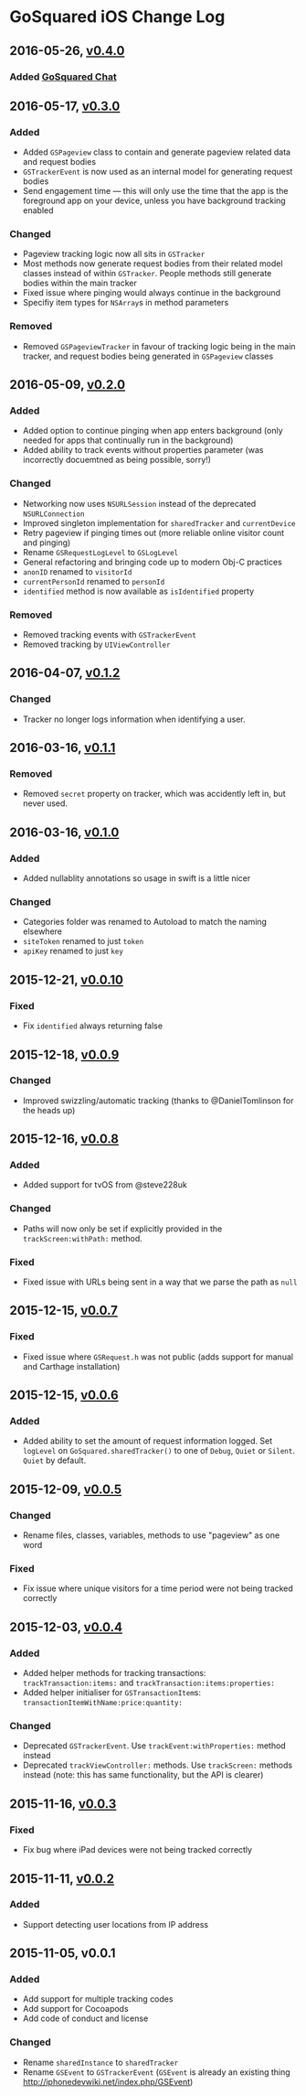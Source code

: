 # GoSquared iOS Change Log

## 2016-05-26, [v0.4.0]

### Added [GoSquared Chat](https://www.gosquared.com/software/chat/)

## 2016-05-17, [v0.3.0]

### Added

- Added `GSPageview` class to contain and generate pageview related data and request bodies
- `GSTrackerEvent` is now used as an internal model for generating request bodies
- Send engagement time — this will only use the time that the app is the foreground app on your device, unless you have background tracking enabled

### Changed

- Pageview tracking logic now all sits in `GSTracker`
- Most methods now generate request bodies from their related model classes instead of within `GSTracker`. People methods still generate bodies within the main tracker
- Fixed issue where pinging would always continue in the background
- Specifiy item types for `NSArray`s in method parameters

### Removed

- Removed `GSPageviewTracker` in favour of tracking logic being in the main tracker, and request bodies being generated in `GSPageview` classes


## 2016-05-09, [v0.2.0]

### Added

- Added option to continue pinging when app enters background (only needed for apps that continually run in the background)
- Added ability to track events without properties parameter (was incorrectly docuemtned as being possible, sorry!)

### Changed

- Networking now uses `NSURLSession` instead of the deprecated `NSURLConnection`
- Improved singleton implementation for `sharedTracker` and `currentDevice`
- Retry pageview if pinging times out (more reliable online visitor count and pinging)
- Rename `GSRequestLogLevel` to `GSLogLevel`
- General refactoring and bringing code up to modern Obj-C practices
- `anonID` renamed to `visitorId`
- `currentPersonId` renamed to `personId`
- `identified` method is now available as `isIdentified` property

### Removed

- Removed tracking events with `GSTrackerEvent`
- Removed tracking by `UIViewController`


## 2016-04-07, [v0.1.2]

### Changed

- Tracker no longer logs information when identifying a user.

## 2016-03-16, [v0.1.1]

### Removed

- Removed `secret` property on tracker, which was accidently left in, but never used.

## 2016-03-16, [v0.1.0]

### Added

- Added nullablity annotations so usage in swift is a little nicer

### Changed

- Categories folder was renamed to Autoload to match the naming elsewhere
- `siteToken` renamed to just `token`
- `apiKey` renamed to just `key`

## 2015-12-21, [v0.0.10]

### Fixed

- Fix `identified` always returning false

## 2015-12-18, [v0.0.9]

### Changed

- Improved swizzling/automatic tracking (thanks to @DanielTomlinson for the heads up)

## 2015-12-16, [v0.0.8]

### Added

- Added support for tvOS from @steve228uk

### Changed

- Paths will now only be set if explicitly provided in the `trackScreen:withPath:` method.

### Fixed

- Fixed issue with URLs being sent in a way that we parse the path as `null`

## 2015-12-15, [v0.0.7]

### Fixed

- Fixed issue where `GSRequest.h` was not public (adds support for manual and Carthage installation)

## 2015-12-15, [v0.0.6]

### Added

- Added ability to set the amount of request information logged. Set `logLevel` on `GoSquared.sharedTracker()` to one of `Debug`, `Quiet` or `Silent`. `Quiet` by default.

## 2015-12-09, [v0.0.5]

### Changed

- Rename files, classes, variables, methods to use "pageview" as one word

### Fixed

- Fix issue where unique visitors for a time period were not being tracked correctly

## 2015-12-03, [v0.0.4]

### Added

- Added helper methods for tracking transactions: `trackTransaction:items:` and `trackTransaction:items:properties:`
- Added helper initialiser for `GSTransactionItem`s: `transactionItemWithName:price:quantity:`

### Changed

- Deprecated `GSTrackerEvent`. Use `trackEvent:withProperties:` method instead
- Deprecated `trackViewController:` methods. Use `trackScreen:` methods instead (note: this has same functionality, but the API is clearer)

## 2015-11-16, [v0.0.3]

### Fixed

- Fix bug where iPad devices were not being tracked correctly

## 2015-11-11, [v0.0.2]

### Added

- Support detecting user locations from IP address

## 2015-11-05, v0.0.1

### Added

- Add support for multiple tracking codes
- Add support for Cocoapods
- Add code of conduct and license

### Changed

- Rename `sharedInstance` to `sharedTracker`
- Rename `GSEvent` to `GSTrackerEvent` (`GSEvent` is already an existing thing <http://iphonedevwiki.net/index.php/GSEvent>)


[v0.4.0]: https://github.com/gosquared/gosquared-ios/compare/v0.3.0...v0.4.0
[v0.3.0]: https://github.com/gosquared/gosquared-ios/compare/v0.2.0...v0.3.0
[v0.2.0]: https://github.com/gosquared/gosquared-ios/compare/v0.1.2...v0.2.0
[v0.1.2]: https://github.com/gosquared/gosquared-ios/compare/v0.1.1...v0.1.2
[v0.1.1]: https://github.com/gosquared/gosquared-ios/compare/v0.1.0...v0.1.1
[v0.1.0]: https://github.com/gosquared/gosquared-ios/compare/v0.0.10...v0.1.0
[v0.0.10]: https://github.com/gosquared/gosquared-ios/compare/v0.0.9...v0.0.10
[v0.0.9]: https://github.com/gosquared/gosquared-ios/compare/v0.0.8...v0.0.9
[v0.0.8]: https://github.com/gosquared/gosquared-ios/compare/v0.0.7...v0.0.8
[v0.0.7]: https://github.com/gosquared/gosquared-ios/compare/v0.0.6...v0.0.7
[v0.0.6]: https://github.com/gosquared/gosquared-ios/compare/v0.0.5...v0.0.6
[v0.0.5]: https://github.com/gosquared/gosquared-ios/compare/v0.0.4...v0.0.5
[v0.0.4]: https://github.com/gosquared/gosquared-ios/compare/v0.0.3...v0.0.4
[v0.0.3]: https://github.com/gosquared/gosquared-ios/compare/v0.0.2...v0.0.3
[v0.0.2]: https://github.com/gosquared/gosquared-ios/compare/v0.0.1...v0.0.2
